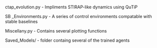 ctap_evolution.py - Impliments STIRAP-like dynamics using QuTiP

SB _Environments.py - A series of control environments compatable with stable baselines

Miscellany.py -  Contains several plotting functions

Saved_Models/ -  folder containg several of the trained agents

